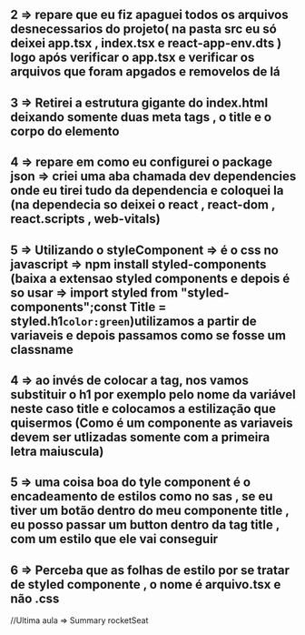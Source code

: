 ## 2 => repare que eu fiz apaguei todos os arquivos desnecessarios do projeto( na pasta src eu só deixei app.tsx , index.tsx e react-app-env.dts ) logo após verificar o app.tsx e verificar os arquivos que foram apgados e removelos de lá

## 3 => Retirei a estrutura gigante do index.html deixando somente duas meta tags , o title e o corpo do elemento

## 4 => repare em como eu configurei o package json => criei uma aba chamada dev dependencies onde eu tirei tudo da dependencia e coloquei la (na dependecia so deixei o react , react-dom , react.scripts , web-vitals)

## 5 => Utilizando o styleComponent => é o css no javascript => npm install styled-components (baixa a extensao styled components e depois é so usar => import styled from "styled-components";const Title = styled.h1`color:green`)utilizamos a partir de variaveis e depois passamos como se fosse um classname

## 4 => ao invés de colocar a tag, nos vamos substituir o h1 por exemplo pelo nome da variável neste caso title e colocamos a estilização que quisermos (Como é um componente as variaveis devem ser utlizadas somente com a primeira letra maiuscula)

## 5 => uma coisa boa do tyle component é o encadeamento de estilos como no sas , se eu tiver um botão dentro do meu componente title , eu posso passar um button dentro da tag title , com um estilo que ele vai conseguir

## 6 => Perceba que as folhas de estilo por se tratar de styled componente , o nome é arquivo.tsx e não .css

//Ultima aula => Summary rocketSeat
